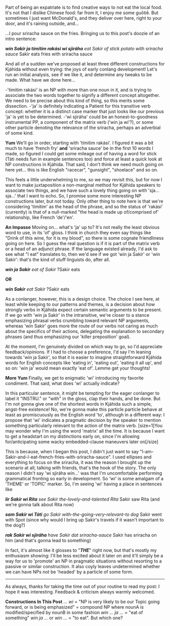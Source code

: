 Part of being an expatriate is to find creative ways to not eat the local food. It's not that I dislike Chinese food: far from it, I enjoy me some guōtiē. But sometimes I just want McDonald's, and they deliver over here, right to your door, and it's raining outside, and...

...I pour sriracha sauce on the fries. Bringing us to this post's doozie of an intro sentence:

**_win Sakír ja tímitim rakási wi sjiráha_**
_eat Sakir of stick potato with sriracha sauce_
Sakir eats fries with sriracha sauce

And all of a sudden we've proposed at least three different constructions for Kjáhida without even trying: the joys of early conlang development! Let's run an initial analysis, see if we like it, and determine any tweaks to be made. What have we done here...

-'tímitim rakási' is an NP with more than one noun in it, and is trying to associate the two words together to signify a different concept altogether. We need to be precise about this kind of thing, so this merits some dissection.
-'ja' is definitely indicating a Patient for this transitive verb concept: whether it is a distinct case marker that just looks like our previous 'ja' is yet to be determined.
-'wi sjiráha' could be an honest-to-goodness instrumental PP, a component of the matrix verb ('win ja wi'?), or some other particle denoting the relevance of the sriracha, perhaps an adverbial of some kind.

**Yum**
We'll go in order, starting with 'tímitim rakási'. I figured it was a bit much to have 'french fry' **and** 'sriracha sauce' be in the first 10 words I made, so figured I could get some mileage out of having a word for stick (Táti needs fun in example sentences too) and force at least a quick look at NP constructions in Kjáhida. That said, I don't think we need much going on here yet... this is like English "racecar", "gunsight", "shoelace" and so on. 

This feels a little underwhelming to me, so we may revisit this, but for now I want to make juxtaposition a non-marginal method for Kjáhida speakers to associate two things, and we have such a lovely thing going on with 'sja... sja...' that I want to echo. So, I promise some more interesting NP constructions later, but not today. Only other thing to note here is that we're considering 'tímitim' as the head of the phrase, and so the status of 'rakási' (currently) is that of a null-marked "the head is made up of/comprised of' relationship, like French 'de'/'en'.

**An Impasse**
Moving on... what's 'ja' up to? It's not really the least obvious word to use, in its 'of' gloss. I think in church they even say things like "Drink of this wine, for it is my blood", so there is some cognate friendliness going on here. So I guess the real question is if it is part of the matrix verb or a head of an adjunct phrase. If the language existed already, I'd ask to see what "I eat" translates to, then we'd see if we got 'win ja Sakír' or 'win Sakír': that's the kind of stuff linguists do, after all.

**_win ja Sakír_**
_eat of Sakir_
?Sakir eats

**OR**

**_win Sakír_**
_eat Sakir_
?Sakir eats

As a conlanger, however, this is a design choice. The choice I see here, at least while keeping to our patterns and themes, is a decision about how strongly verbs in Kjáhida expect certain semantic arguments to be present. If we go with 'win ja Sakír' in the intransitive, we're closer to a stance emphasizing phrasal verbs crumbling toward relevant NP arguments, whereas 'win Sakir' goes more the route of our verbs not caring as much about the specifics of their actions, delegating the explanation to secondary phrases (and thus emphasizing our 'killer preposition' goal).

At the moment, I'm genuinely divided on which way to go, so I'd appreciate feedback/opinions. If I had to choose a preference, I'd say I'm leaning towards 'win ja Sakír', so that it is easier to imagine straightforward Kjáhida words for English concepts like 'eating in', 'eating out', 'eating it all up', and so on: 'win ja' would mean exactly 'eat of'. Lemme get your thoughts!

**More Yum**
Finally, we get to enigmatic 'wi' introducing my favorite condiment. That said, what does 'wi' actually indicate?

In this particular sentence, it might be tempting for the eager conlanger to label it "INSTRU." or "with" in the gloss, clap their hands, and be done. But I'm not gonna give one of the shortest words in Kjáhida such a simple, angst-free existence! No, we're gonna make this particle particle behave at least as promiscuously as the English word 'to', although in a different way: I propose that 'wi' indicates a pragmatic decision by the speaker to mention something particularly relevant to the action of the matrix verb. 
[size=1]You may wonder why I'm using the word 'matrix' all the time. It is because I want to get a headstart on my distinctions early on, since I'm allowing for/anticipating some wacky embedded-clause maneuvers later on[/size]

This is because, when I began this post, I didn't just want to say "I-am-Sakir-and-I-eat-french-fries-with-sriracha-sauce". I used ellipses and everything to focus on the sriracha, it was the reason I brought up the scenario at all; talking with friends, that's the hook of the story. The only reason I didn't say 'wi sjiráha win...' was that I'm uncomfortable performing grammatical fronting so early in development. So 'wi' is some amalgam of a 'THEME' or 'TOPIC' marker. So, I'm seeing 'wi' having a place in sentences like

**_lir Sakír wi Ríta_**
_see Sakir the-lovely-and-talented Rita_
Sakir saw Rita (and we're gonna talk about Rita now)

**_sam Sakír wi Táti_**
_go Sakir with-the-going-very-relevant-to dog_
Sakir went with Spot (since why would I bring up Sakir's travels if it wasn't important to the dog?)

**_rak Sakír wi sjiráha_**
_have Sakir dat sriracha-sauce_
Sakir has sriracha on him (and that's gonna lead to something)

In fact, it's almost like it glosses to "***THE***" right now, but that's mostly my enthusiasm showing: I'll be less excited about it later on and it'll simply be a way for us to 'promote' an NP in pragmatic situations without resorting to a passive or similar construction. It also coyly leaves undetermined whether we can have NPs not be 'headed' by a particle of some form.

-----------------------

As always, thanks for taking the time out of your routine to read my post: I hope it was interesting. Feedback & criticism always warmly welcomed.

**Constructions In This Post**
_<verb> ... wi <NP>_ = "NP is very likely to be our Topic going forward, or is being emphasized"
_<nounA> <nounB>_ = compound NP where nounA is modified/specified by nounB in some fashion
_win ... ja ..._ = "eat of something"
_win ja ..._ or _win ..._ = "to eat". But which one?